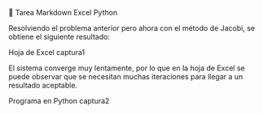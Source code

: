 📒 Tarea
Markdown Excel Python

Resolviendo el problema anterior pero ahora con el método de Jacobi, se obtiene el siguiente resultado:

Hoja de Excel
captura1

El sistema converge muy lentamente, por lo que en la hoja de Excel se puede observar que se necesitan muchas iteraciones para llegar a un resultado aceptable.

Programa en Python
captura2
